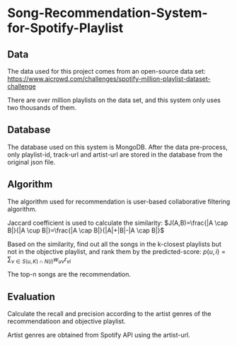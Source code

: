 # Song-Recommendation-System-for-Spotify-Playlist

## Data
The data used for this project comes from an open-source data set: <https://www.aicrowd.com/challenges/spotify-million-playlist-dataset-challenge> 

There are over million playlists on the data set, and this system only uses two thousands of them.

## Database
The database used on this system is MongoDB. After the data pre-process, only playlist-id, track-url and artist-url are stored in the database from the original json file.

## Algorithm
The algorithm used for recommendation is user-based collaborative filtering algorithm. 

Jaccard coefficient is used to calculate the similarity: $J(A,B)=\frac{|A \cap B|}{|A \cup B|}=\frac{|A \cap B|}{|A|+|B|-|A \cap B|}$ 

Based on the similarity, find out all the songs in the k-closest playlists but not in the objective playlist, and rank them by the predicted-score: $p(u, i)=\sum_{v \in S(u, K) \cap N(i)} w_{u v} r_{v i}$

The top-n songs are the recommendation.

## Evaluation
Calculate the recall and precision according to the artist genres of the recommendatioon and objective playlist. 

Artist genres are obtained from Spotify API using the artist-url.
